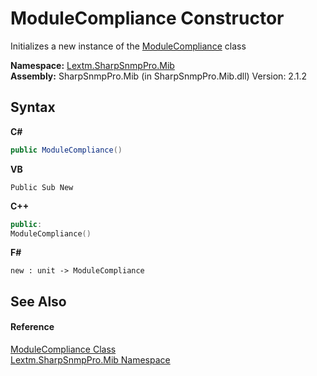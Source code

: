 # ModuleCompliance Constructor 
 

Initializes a new instance of the <a href="T_Lextm_SharpSnmpPro_Mib_ModuleCompliance">ModuleCompliance</a> class

**Namespace:**&nbsp;<a href="N_Lextm_SharpSnmpPro_Mib">Lextm.SharpSnmpPro.Mib</a><br />**Assembly:**&nbsp;SharpSnmpPro.Mib (in SharpSnmpPro.Mib.dll) Version: 2.1.2

## Syntax

**C#**<br />
``` C#
public ModuleCompliance()
```

**VB**<br />
``` VB
Public Sub New
```

**C++**<br />
``` C++
public:
ModuleCompliance()
```

**F#**<br />
``` F#
new : unit -> ModuleCompliance
```


## See Also


#### Reference
<a href="T_Lextm_SharpSnmpPro_Mib_ModuleCompliance">ModuleCompliance Class</a><br /><a href="N_Lextm_SharpSnmpPro_Mib">Lextm.SharpSnmpPro.Mib Namespace</a><br />